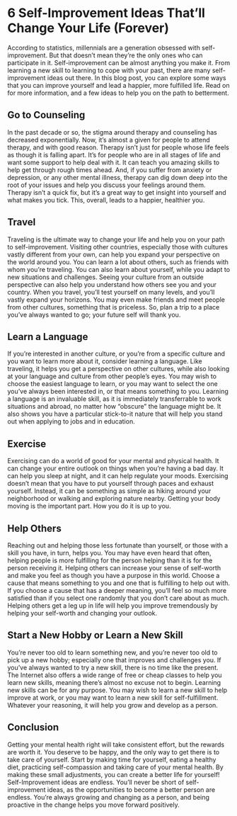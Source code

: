 # 6 Self-Improvement Ideas That’ll Change Your Life (Forever)

According to statistics, millennials are a generation obsessed with self-improvement. But that doesn’t mean they’re the only ones who can participate in it.
Self-improvement can be almost anything you make it. From learning a new skill to learning to cope with your past, there are many self-improvement ideas out there.
In this blog post, you can explore some ways that you can improve yourself and lead a happier, more fulfilled life.
Read on for more information, and a few ideas to help you on the path to betterment.

## Go to Counseling

In the past decade or so, the stigma around therapy and counseling has decreased exponentially. Now, it’s almost a given for people to attend therapy, and with good reason.
Therapy isn’t just for people whose life feels as though it is falling apart. It’s for people who are in all stages of life and want some support to help deal with it.
It can teach you amazing skills to help get through rough times ahead. And, if you suffer from anxiety or depression, or any other mental illness, therapy can dig down deep into the root of your issues and help you discuss your feelings around them.
Therapy isn’t a quick fix, but it’s a great way to get insight into yourself and what makes you tick. This, overall, leads to a happier, healthier you.

## Travel

Traveling is the ultimate way to change your life and help you on your path to self-improvement.
Visiting other countries, especially those with cultures vastly different from your own, can help you expand your perspective on the world around you.
You can learn a lot about others, such as friends with whom you’re traveling. You can also learn about yourself, while you adapt to new situations and challenges. Seeing your culture from an outside perspective can also help you understand how others see you and your country.
When you travel, you’ll test yourself on many levels, and you’ll vastly expand your horizons. You may even make friends and meet people from other cultures, something that is priceless.
So, plan a trip to a place you’ve always wanted to go; your future self will thank you.

## Learn a Language

If you’re interested in another culture, or you’re from a specific culture and you want to learn more about it, consider learning a language. Like traveling, it helps you get a perspective on other cultures, while also looking at your language and culture from other people’s eyes.
You may wish to choose the easiest language to learn, or you may want to select the one you’ve always been interested in, or that means something to you.
Learning a language is an invaluable skill, as it is immediately transferrable to work situations and abroad, no matter how “obscure” the language might be. It also shows you have a particular stick-to-it nature that will help you stand out when applying to jobs and in education.

## Exercise

Exercising can do a world of good for your mental and physical health. It can change your entire outlook on things when you’re having a bad day. It can help you sleep at night, and it can help regulate your moods.
Exercising doesn’t mean that you have to put yourself through paces and exhaust yourself. Instead, it can be something as simple as hiking around your neighborhood or walking and exploring nature nearby.
Getting your body moving is the important part. How you do it is up to you.

## Help Others

Reaching out and helping those less fortunate than yourself, or those with a skill you have, in turn, helps you. You may have even heard that often, helping people is more fulfilling for the person helping than it is for the person receiving it.
Helping others can increase your sense of self-worth and make you feel as though you have a purpose in this world.
Choose a cause that means something to you and one that is fulfilling to help out with. If you choose a cause that has a deeper meaning, you’ll feel so much more satisfied than if you select one randomly that you don’t care about as much.
Helping others get a leg up in life will help you improve tremendously by helping your self-worth and changing your outlook.

## Start a New Hobby or Learn a New Skill

You’re never too old to learn something new, and you’re never too old to pick up a new hobby; especially one that improves and challenges you.
If you’ve always wanted to try a new skill, there is no time like the present. The Internet also offers a wide range of free or cheap classes to help you learn new skills, meaning there’s almost no excuse not to begin.
Learning new skills can be for any purpose. You may wish to learn a new skill to help improve at work, or you may want to learn a new skill for self-fulfillment. Whatever your reasoning, it will help you grow and develop as a person.

## Conclusion

Getting your mental health right will take consistent effort, but the rewards are worth it. You deserve to be happy, and the only way to get there is to take care of yourself. Start by making time for yourself, eating a healthy diet, practicing self-compassion and taking care of your mental health. By making these small adjustments, you can create a better life for yourself!
Self-Improvement ideas are endless. You’ll never be short of self-improvement ideas, as the opportunities to become a better person are endless. You’re always growing and changing as a person, and being proactive in the change helps you move forward positively.

